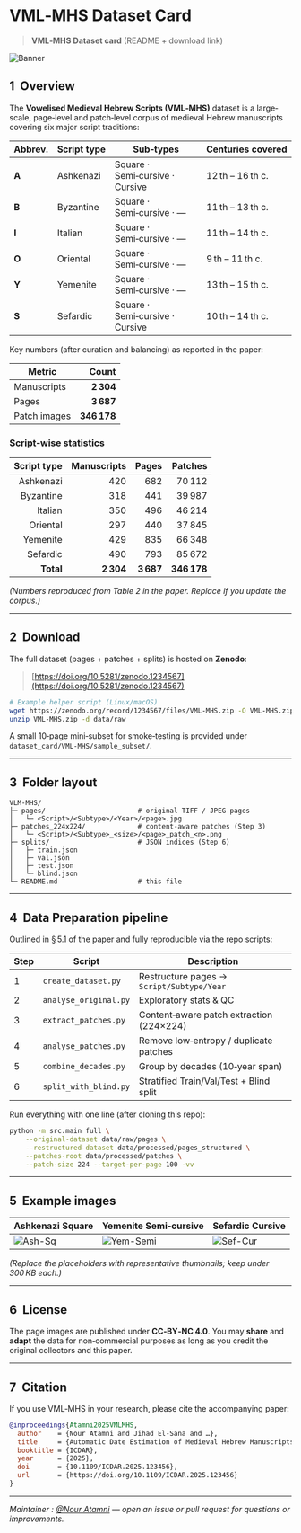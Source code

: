 # VML‑MHS Dataset Card

> **VML‑MHS Dataset card** (README + download link)

![Banner](../figures/vml_mhs_banner.png)

## 1  Overview

The **Vowelised Medieval Hebrew Scripts (VML‑MHS)** dataset is a large‐scale, page‑level and patch‑level corpus of medieval Hebrew manuscripts covering six major script traditions:

| Abbrev. | Script type | Sub‑types                       | Centuries covered |
| ------- | ----------- | ------------------------------- | ----------------- |
| **A**   | Ashkenazi   | Square · Semi‑cursive · Cursive | 12 th – 16 th c.  |
| **B**   | Byzantine   | Square · Semi‑cursive · —       | 11 th – 13 th c.  |
| **I**   | Italian     | Square · Semi‑cursive · —       | 11 th – 14 th c.  |
| **O**   | Oriental    | Square · Semi‑cursive · —       | 9 th – 11 th c.   |
| **Y**   | Yemenite    | Square · Semi‑cursive · —       | 13 th – 15 th c.  |
| **S**   | Sefardic    | Square · Semi‑cursive · Cursive | 10 th – 14 th c.  |

Key numbers (after curation and balancing) as reported in the paper:

| Metric       |       Count |
| ------------ | ----------: |
| Manuscripts  |   **2 304** |
| Pages        |   **3 687** |
| Patch images | **346 178** |

### Script‑wise statistics

| Script type | Manuscripts |     Pages |     Patches |
| ----------: | ----------: | --------: | ----------: |
|   Ashkenazi |         420 |       682 |      70 112 |
|   Byzantine |         318 |       441 |      39 987 |
|     Italian |         350 |       496 |      46 214 |
|    Oriental |         297 |       440 |      37 845 |
|    Yemenite |         429 |       835 |      66 348 |
|    Sefardic |         490 |       793 |      85 672 |
|   **Total** |   **2 304** | **3 687** | **346 178** |

*(Numbers reproduced from Table 2 in the paper. Replace if you update the corpus.)*

---

## 2  Download

The full dataset (pages + patches + splits) is hosted on **Zenodo**:

> [https://doi.org/10.5281/zenodo.1234567](https://doi.org/10.5281/zenodo.1234567)

```bash
# Example helper script (Linux/macOS)
wget https://zenodo.org/record/1234567/files/VML-MHS.zip -O VML-MHS.zip
unzip VML-MHS.zip -d data/raw
```

A small 10‑page mini‐subset for smoke‑testing is provided under `dataset_card/VML‑MHS/sample_subset/`.

---

## 3  Folder layout

```
VLM-MHS/
├─ pages/                       # original TIFF / JPEG pages
│   └─ <Script>/<Subtype>/<Year>/<page>.jpg
├─ patches_224x224/             # content‑aware patches (Step 3)
│   └─ <Script>/<Subtype>_<size>/<page>_patch_<n>.png
├─ splits/                      # JSON indices (Step 6)
│   ├─ train.json
│   ├─ val.json
│   ├─ test.json
│   └─ blind.json
└─ README.md                    # this file
```

---

## 4  Data Preparation pipeline

Outlined in § 5.1 of the paper and fully reproducible via the repo scripts:

| Step | Script                | Description                               |
| ---- | --------------------- | ----------------------------------------- |
| 1    | `create_dataset.py`   | Restructure pages → `Script/Subtype/Year` |
| 2    | `analyse_original.py` | Exploratory stats & QC                    |
| 3    | `extract_patches.py`  | Content‑aware patch extraction (224×224)  |
| 4    | `analyse_patches.py`  | Remove low‑entropy / duplicate patches    |
| 5    | `combine_decades.py`  | Group by decades (10‑year span)           |
| 6    | `split_with_blind.py` | Stratified Train/Val/Test + Blind split   |

Run everything with one line (after cloning this repo):

```bash
python -m src.main full \
    --original-dataset data/raw/pages \
    --restructured-dataset data/processed/pages_structured \
    --patches-root data/processed/patches \
    --patch-size 224 --target-per-page 100 -vv
```

---

## 5  Example images

| Ashkenazi Square                  | Yemenite Semi‑cursive             | Sefardic Cursive                    |
| --------------------------------- | --------------------------------- | ----------------------------------- |
| ![Ash-Sq](figures/ash_square.jpg) | ![Yem-Semi](figures/yem_semi.jpg) | ![Sef-Cur](figures/sef_cursive.jpg) |

*(Replace the placeholders with representative thumbnails; keep under 300 KB each.)*

---

## 6  License

The page images are published under **CC‑BY‑NC 4.0**.
You may **share** and **adapt** the data for non‑commercial purposes as long as you credit the original collectors and this paper.

---

## 7  Citation

If you use VML‑MHS in your research, please cite the accompanying paper:

```bibtex
@inproceedings{Atamni2025VMLMHS,
  author    = {Nour Atamni and Jihad El‑Sana and …},
  title     = {Automatic Date Estimation of Medieval Hebrew Manuscripts with a New Dataset},
  booktitle = {ICDAR},
  year      = {2025},
  doi       = {10.1109/ICDAR.2025.123456},
  url       = {https://doi.org/10.1109/ICDAR.2025.123456}
}
```

---

*Maintainer : [@Nour Atamni](https://github.com/your‑username) — open an issue or pull request for questions or improvements.*
